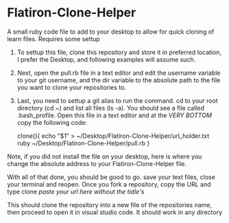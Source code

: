 # Flatiron-Clone-Helper
A small ruby code file to add to your desktop to allow for quick cloning of learn files. Requires some settup


1. To settup this file, clone this repository and store it in preferred location, I prefer the Desktop, and following examples will
assume such.

2. Next, open the pull.rb file in a text editor and edit the username variable to your git username, and the dir
variable to the absolute path to the file you want to clone your repositories to.

3. Last, you need to settup a git alias to run the command. cd to your root directory (cd ~) and list all files (ls -a).
You should see a file called .bash_profile. Open this file in a text editor and at the *VERY BOTTOM* copy the following code:

    clone(){
      echo "$1" > ~/Desktop/Flatiron-Clone-Helper/url_holder.txt
      ruby ~/Desktop/Flatiron-Clone-Helper/pull.rb
    }
    
Note, if you did not install the file on your desktop, here is where you change the absolute address to your Flatiron-Clone-Helper
file.




With all of that done, you should be good to go. save your text files, close your terminal and reopen. Once you fork
a repository, copy the URL and type           clone *paste your url here without the tidle's*

This should clone the repository into a new file of the repositories name, then proceed to open it in visual studio code.
It should work in any directory
